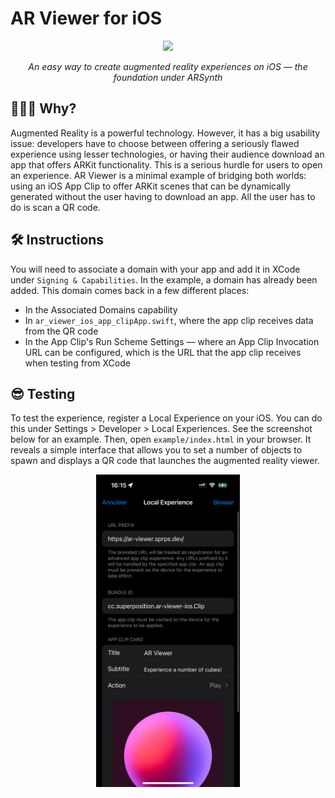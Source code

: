 # AR Viewer for iOS

<div style="text-align: center">
	<img src="assets/1.gif" height="500">
	<p>
		<i>An easy way to create augmented reality experiences on iOS — the foundation under ARSynth</i>
	</p>
</div>

## 🤷🏻‍♂️ Why?

Augmented Reality is a powerful technology. However, it has a big usability issue: developers have to choose between offering a seriously flawed experience using lesser technologies, or having their audience download an app that offers ARKit functionality. This is a serious hurdle for users to open an experience. AR Viewer is a minimal example of bridging both worlds: using an iOS App Clip to offer ARKit scenes that can be dynamically generated without the user having to download an app. All the user has to do is scan a QR code.

## 🛠️ Instructions

You will need to associate a domain with your app and add it in XCode under `Signing & Capabilities`. In the example, a domain has already been added. This domain comes back in a few different places:
  - In the Associated Domains capability
  - In `ar_viewer_ios_app_clipApp.swift`, where the app clip receives data from the QR code
  - In the App Clip's Run Scheme Settings — where an App Clip Invocation URL can be configured, which is the URL that the app clip receives when testing from XCode

## 😎 Testing

To test the experience, register a Local Experience on your iOS. You can do this under Settings > Developer > Local Experiences. See the screenshot below for an example. Then, open `example/index.html` in your browser. It reveals a simple interface that allows you to set a number of objects to spawn and displays a QR code that launches the augmented reality viewer.

<div style="text-align: center">
	<img src="assets/2.png" height="500">
</div>
